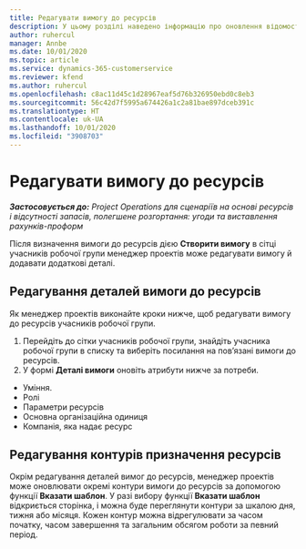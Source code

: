 ```yaml
---
title: Редагувати вимогу до ресурсів
description: У цьому розділі наведено інформацію про оновлення відомостей вимоги до ресурсів.
author: ruhercul
manager: Annbe
ms.date: 10/01/2020
ms.topic: article
ms.service: dynamics-365-customerservice
ms.reviewer: kfend
ms.author: ruhercul
ms.openlocfilehash: c8ac11d45c1d28967eaf5d76b326950ebd0c8eb3
ms.sourcegitcommit: 56c42d7f5995a674426a1c2a81bae897dceb391c
ms.translationtype: HT
ms.contentlocale: uk-UA
ms.lasthandoff: 10/01/2020
ms.locfileid: "3908703"
---
```

# <a name="edit-a-resource-requirement"></a>Редагувати вимогу до ресурсів

_**Застосовується до:** Project Operations для сценаріїв на основі ресурсів і відсутності запасів, полегшене розгортання: угоди та виставлення рахунків-проформ_

Після визначення вимоги до ресурсів дією **Створити вимогу** в сітці учасників робочої групи менеджер проектів може редагувати вимогу й додавати додаткові деталі.

## <a name="edit-resource-requirement-details"></a>Редагування деталей вимоги до ресурсів

Як менеджер проектів виконайте кроки нижче, щоб редагувати вимогу до ресурсів учасників робочої групи.

1. Перейдіть до сітки учасників робочої групи, знайдіть учасника робочої групи в списку та виберіть посилання на пов’язані вимоги до ресурсів.
2. У формі **Деталі вимоги** оновіть атрибути нижче за потреби.

- Уміння.
- Ролі
- Параметри ресурсів
- Основна організаційна одиниця
- Компанія, яка надає ресурс

## <a name="edit-resource-assignment-contours"></a>Редагування контурів призначення ресурсів

Окрім редагування деталей вимог до ресурсів, менеджер проектів може оновлювати окремі контури вимоги до ресурсів за допомогою функції **Вказати шаблон**. У разі вибору функції **Вказати шаблон** відкриється сторінка, і можна буде переглянути контури за шкалою дня, тижня або місяця. Кожен контур можна відрегулювати за часом початку, часом завершення та загальним обсягом роботи за певний період.